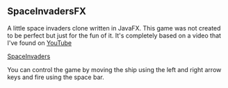 ## SpaceInvadersFX

A little space invaders clone written in JavaFX. This game was not created to be perfect but just for the fun of it.
It's completely based on a video that I've found on [YouTube](https://www.youtube.com/watch?v=MU4psw3ccUI)

[SpaceInvaders](https://i.ibb.co/HX64Bp7/Space-Invaders.png)

You can control the game by moving the ship using the left and right arrow keys and fire using the space bar.
